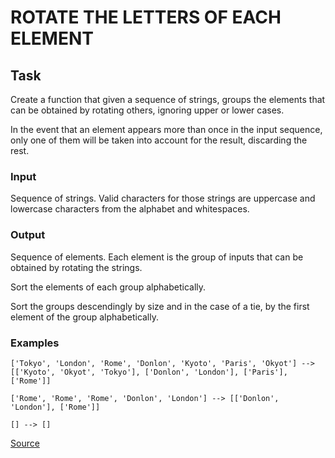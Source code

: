 # ROTATE THE LETTERS OF EACH ELEMENT

## Task

Create a function that given a sequence of strings, groups the
elements that can be obtained by rotating others, ignoring upper
or lower cases.

In the event that an element appears more than once in the input
sequence, only one of them will be taken into account for the result,
discarding the rest.

### Input

Sequence of strings. Valid characters for those strings are uppercase
and lowercase characters from the alphabet and whitespaces.

### Output

Sequence of elements. Each element is the group of inputs that can
be obtained by rotating the strings.

Sort the elements of each group alphabetically.

Sort the groups descendingly by size and in the case of a tie, by the
first element of the group alphabetically.

### Examples
<!-- markdownlint-disable MD013 -->
```text
['Tokyo', 'London', 'Rome', 'Donlon', 'Kyoto', 'Paris', 'Okyot'] --> [['Kyoto', 'Okyot', 'Tokyo'], ['Donlon', 'London'], ['Paris'], ['Rome']]

['Rome', 'Rome', 'Rome', 'Donlon', 'London'] --> [['Donlon', 'London'], ['Rome']]

[] --> []
```
<!-- markdownlint-enable MD013 -->

[Source](https://www.codewars.com/kata/5e98712b7de14f0026ef1cc1)